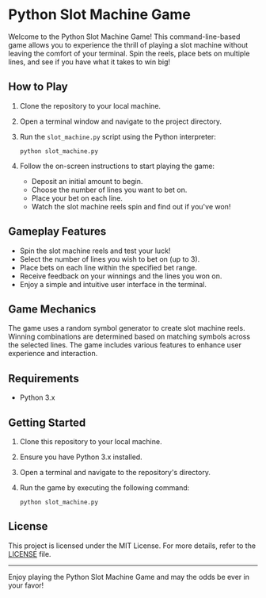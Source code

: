 
# Python Slot Machine Game

Welcome to the Python Slot Machine Game! This command-line-based game allows you to experience the thrill of playing a slot machine without leaving the comfort of your terminal. Spin the reels, place bets on multiple lines, and see if you have what it takes to win big!

## How to Play

1. Clone the repository to your local machine.
2. Open a terminal window and navigate to the project directory.
3. Run the `slot_machine.py` script using the Python interpreter:

   ```shell
   python slot_machine.py
   ```

4. Follow the on-screen instructions to start playing the game:
   - Deposit an initial amount to begin.
   - Choose the number of lines you want to bet on.
   - Place your bet on each line.
   - Watch the slot machine reels spin and find out if you've won!

## Gameplay Features

- Spin the slot machine reels and test your luck!
- Select the number of lines you wish to bet on (up to 3).
- Place bets on each line within the specified bet range.
- Receive feedback on your winnings and the lines you won on.
- Enjoy a simple and intuitive user interface in the terminal.

## Game Mechanics

The game uses a random symbol generator to create slot machine reels. Winning combinations are determined based on matching symbols across the selected lines. The game includes various features to enhance user experience and interaction.

## Requirements

- Python 3.x

## Getting Started

1. Clone this repository to your local machine.
2. Ensure you have Python 3.x installed.
3. Open a terminal and navigate to the repository's directory.
4. Run the game by executing the following command:

   ```shell
   python slot_machine.py
   ```

## License

This project is licensed under the MIT License. For more details, refer to the [LICENSE](LICENSE) file.

---

Enjoy playing the Python Slot Machine Game and may the odds be ever in your favor!
```

